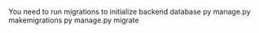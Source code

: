 You need to run migrations to initialize backend database
py manage.py makemigrations
py manage.py migrate
